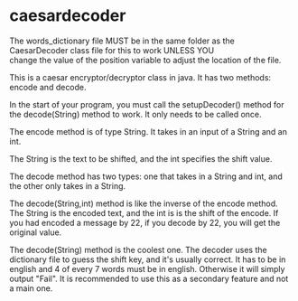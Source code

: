 # caesardecoder
The words_dictionary file MUST be in the same folder as the CaesarDecoder class file for this to work UNLESS YOU  
change the value of the position variable to adjust the location of the file.

This is a caesar encryptor/decryptor class in java. It has two methods: encode and decode.

In the start of your program, you must call the setupDecoder() method for the decode(String) method to work. It only needs to be called once.

The encode method is of type String. It takes in an input of a String and an int.

The String is the text to be shifted, and the int specifies the shift value.

The decode method has two types: one that takes in a String and int, and the other only takes in a String.

The decode(String,int) method is like the inverse of the encode method. The String is the encoded text, and the int is is the shift of the encode. If you had encoded a message by 22, if you decode by 22, you will get the original value.

The decode(String) method is the coolest one. The decoder uses the dictionary file to guess the shift key, and it's usually correct. It has to be in english and 4 of every 7 words must be in english. Otherwise it will simply output "Fail". It is recommended to use this as a secondary feature and not a main one.
